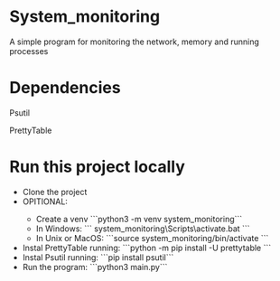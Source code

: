 # System_monitoring

<p> A simple program for monitoring the network, memory and running processes </p>

# Dependencies

<p> Psutil </p>
<p> PrettyTable</p>

# Run this project locally

<ul>
  <li> Clone the project </li>
  <li> OPITIONAL: </li>
  <ul>
    <li> Create a venv ```python3 -m venv system_monitoring``` </li>
    <li> In Windows: ``` system_monitoring\Scripts\activate.bat ``` </li>
    <li> In Unix or MacOS: ```source system_monitoring/bin/activate ```</li>
  </ul>
  <li>Instal PrettyTable running: ```python -m pip install -U prettytable ``` </li>
  <li>Instal Psutil running: ```pip install psutil``` </li>
  <li>Run the program: ```python3 main.py``` </li>
</ul>
